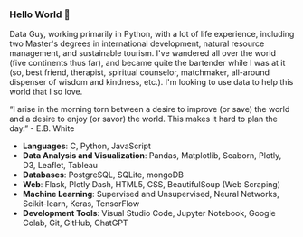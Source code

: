 ### Hello World 👋

Data Guy, working primarily in Python, with a lot of life experience, including two Master's degrees in international development, natural resource management, and sustainable tourism. I've wandered all over the world (five continents thus far), and became quite the bartender while I was at it (so, best friend, therapist, spiritual counselor, matchmaker, all-around dispenser of wisdom and kindness, etc.). I'm looking to use data to help this world that I so love.

“I arise in the morning torn between a desire to improve (or save) the world and a desire to enjoy (or savor) the world. This makes it hard to plan the day.” - E.B. White

- **Languages**: C, Python, JavaScript
- **Data Analysis and Visualization**: Pandas, Matplotlib, Seaborn, Plotly, D3, Leaflet, Tableau
- **Databases**: PostgreSQL, SQLite, mongoDB
- **Web**: Flask, Plotly Dash, HTML5, CSS, BeautifulSoup (Web Scraping)
- **Machine Learning**: Supervised and Unsupervised, Neural Networks, Scikit-learn, Keras, TensorFlow
- **Development Tools**: Visual Studio Code, Jupyter Notebook, Google Colab, Git, GitHub, ChatGPT

<!--
**johbry17/johbry17** is a ✨ _special_ ✨ repository because its `README.md` (this file) appears on your GitHub profile.

Here are some ideas to get you started:

- 🔭 I’m currently working on ...
- 🌱 I’m currently learning ...
- 👯 I’m looking to collaborate on ...
- 🤔 I’m looking for help with ...
- 💬 Ask me about ...
- 📫 How to reach me: ...
- 😄 Pronouns: ...
- ⚡ Fun fact: ...
-->
